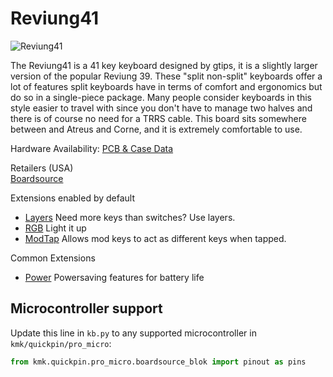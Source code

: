 # Reviung41

![Reviung41](https://boardsource.imgix.net/ea77f3f8-6cc4-4cb4-a801-cf58b5af8fcc.jpg?raw=true)

The Reviung41 is a 41 key keyboard designed by gtips, it is a slightly larger
version of the popular Reviung 39. These "split non-split" keyboards offer a lot
of features split keyboards have in terms of comfort and ergonomics but do so in
a single-piece package. Many people consider keyboards in this style easier to
travel with since you don't have to manage two halves and there is of course no
need for a TRRS cable. This board sits somewhere between and Atreus and Corne,
and it is extremely comfortable to use.

Hardware Availability: [PCB & Case Data](https://github.com/gtips/reviung/tree/master/reviung41)

Retailers (USA)  
[Boardsource](https://boardsource.xyz/store/5f2ef1b52bf5e8714a60f613)  

Extensions enabled by default  
- [Layers](/docs/en/layers.md) Need more keys than switches? Use layers.
- [RGB](/docs/en/rgb.md) Light it up
- [ModTap](/docs/en/modtap.md) Allows mod keys to act as different keys when tapped.

Common Extensions
- [Power](/docs/en/power.md) Powersaving features for battery life

## Microcontroller support

Update this line in `kb.py` to any supported microcontroller in `kmk/quickpin/pro_micro`:

```python
from kmk.quickpin.pro_micro.boardsource_blok import pinout as pins

